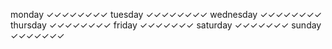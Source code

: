 monday        ✓✓✓✓✓✓✓✓
tuesday       ✓✓✓✓✓✓✓✓
wednesday     ✓✓✓✓✓✓✓✓
thursday      ✓✓✓✓✓✓✓✓
friday        ✓✓✓✓✓✓✓
saturday      ✓✓✓✓✓✓✓
sunday        ✓✓✓✓✓✓✓
